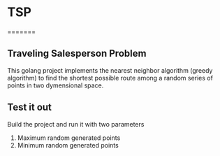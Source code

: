 # TSP
=======

## Traveling Salesperson Problem

This golang project implements the nearest neighbor algorithm (greedy algorithm) 
to find the shortest possible route among a random series of points in two
dymensional space. 

Test it out
---

Build the project and run it with two parameters
  1. Maximum random generated points
  2. Minimum random generated points
